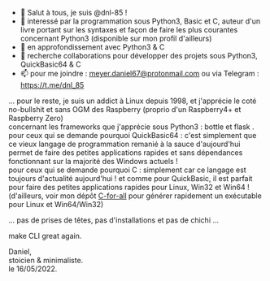 - 👋 Salut à tous, je suis @dnl-85 !
- 👀 interessé par la programmation sous Python3, Basic et C, auteur d'un livre portant sur les syntaxes et façon de faire les plus courantes concernant Python3 (disponible sur mon profil d'ailleurs)
- 🌱 en approfondissement avec Python3 & C
- 💞️ recherche collaborations pour développer des projets sous Python3, QuickBasic64 & C
- 📫 pour me joindre : meyer.daniel67@protonmail.com  ou via Telegram : https://t.me/dnl_85

... pour le reste, je suis un addict à Linux depuis 1998, et j'apprécie le coté no-bullshit et sans OGM des Raspberry (proprio d'un Raspberry4+ et Raspberry Zero)  
concernant les frameworks que j'apprécie sous Python3 : bottle et flask .  
pour ceux qui se demande pourquoi QuickBasic64 : c'est simplement que ce vieux langage de programmation remanié à la sauce d'aujourd'hui permet de faire des petites applications rapides et sans dépendances fonctionnant sur la majorité des Windows actuels !  
pour ceux qui se demande pourquoi C : simplement car ce langage est toujours d'actualité aujourd'hui ! et comme pour QuickBasic, il est parfait pour faire des petites applications rapides pour Linux, Win32 et Win64 ! (d'ailleurs, voir mon dépôt [C-for-all](github.com/dnl-85/C-for-all) pour générer rapidement un exécutable pour Linux et Win64/Win32)  

... pas de prises de têtes, pas d'installations et pas de chichi ...  

make CLI great again.  

Daniel,  
stoicien & minimaliste.  
le 16/05/2022.  

<!---
dnl-85/dnl-85 is a ✨ special ✨ repository because its `README.md` (this file) appears on your GitHub profile.
You can click the Preview link to take a look at your changes.
--->

